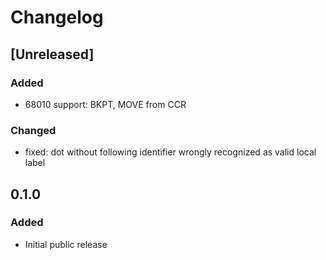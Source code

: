 # Changelog

## [Unreleased]

### Added

- 68010 support: BKPT, MOVE from CCR

### Changed

- fixed: dot without following identifier wrongly recognized as valid local label

## 0.1.0

### Added

- Initial public release
